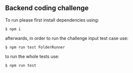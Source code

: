 ## Backend coding challenge

To run please first install dependencies using:

```
$ npm i
```

afterwards, in order to run the challenge input test case use:

```
$ npm run test FolderRunner
```

to run the whole tests use:

```
$ npm run test
```